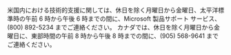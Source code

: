 米国内における技術的支援に関しては、休日を除く月曜日から金曜日、太平洋標準時の午前 6 時から午後 6 時までの間に、Microsoft 製品サポート サービス、(800) 892-5234 までご連絡ください。 カナダでは、休日を除く月曜日から金曜日に、東部時間の午前 8 時から午後 8 時までの間に、(905) 568-9641 までご連絡ください。

<!--HONumber=May16_HO1-->


